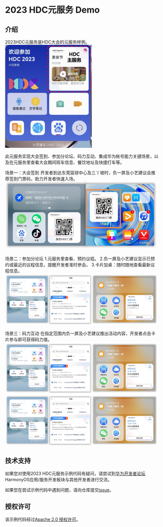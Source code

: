 # 2023 HDC元服务 Demo

## 介绍

2023HDC元服务是HDC大会的元服务样例。
![元服务卡片](https://github.com/AppGalleryConnect/agc-HarmonyOS-demos/blob/master/huawei_HDC2023/image/readme1.png)

此元服务实现大会签到、参加分论坛、码力互动、集成华为帐号能力关键场景，以及在元服务里查看大会期间班车信息、餐饮地址及快捷打车等。


场景一：大会签到
开发者到达东莞篮球中心及三丫坡时，负一屏及小艺建议会推荐签到门票码，助力开发者快速入场。
![元大会签到](https://github.com/AppGalleryConnect/agc-HarmonyOS-demos/blob/master/huawei_HDC2023/image/readme2.png)

场景二：参加分论坛
1.元服务里查看、预约议程。
2.负一屏及小艺建议显示已预约或最近的议程信息，提醒开发者准时参会。
3.卡片加桌：随时随地查看最新议程信息。
![参加分论坛](https://github.com/AppGalleryConnect/agc-HarmonyOS-demos/blob/master/huawei_HDC2023/image/readme3.png)

场景三：码力互动
在指定范围内负一屏及小艺建议推出活动内容，开发者点击卡片参与即可获得码力值。
![码力互动1](https://github.com/AppGalleryConnect/agc-HarmonyOS-demos/blob/master/huawei_HDC2023/image/readme3.png)
![码力互动2](https://github.com/AppGalleryConnect/agc-HarmonyOS-demos/blob/master/huawei_HDC2023/image/readme3.png)


## 技术支持

如果您对使用2023 HDC元服务示例代码有疑问，请尝试到[华为开发者论坛](https://developer.huawei.com/consumer/cn/forum/block/application) HarmonyOS应用/服务开发板块与其他开发者进行交流。

如果您在尝试示例代码中遇到问题，请向仓库提交[issue](https://github.com/AppGalleryConnect/agc-HarmonyOS-demos/issues)。

## 授权许可

该示例代码经过[Apache 2.0 授权许可](http://www.apache.org/licenses/LICENSE-2.0)。
